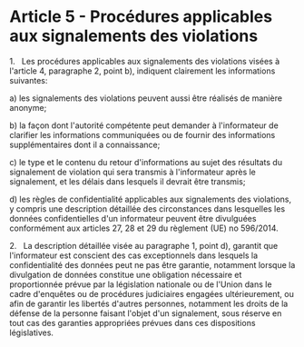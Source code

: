 # Article 5 - Procédures applicables aux signalements des violations


1.   Les procédures applicables aux signalements des violations visées à l'article 4, paragraphe 2, point b), indiquent clairement les informations suivantes:

a) les signalements des violations peuvent aussi être réalisés de manière anonyme;

b) la façon dont l'autorité compétente peut demander à l'informateur de clarifier les informations communiquées ou de fournir des informations supplémentaires dont il a connaissance;

c) le type et le contenu du retour d'informations au sujet des résultats du signalement de violation qui sera transmis à l'informateur après le signalement, et les délais dans lesquels il devrait être transmis;

d) les règles de confidentialité applicables aux signalements des violations, y compris une description détaillée des circonstances dans lesquelles les données confidentielles d'un informateur peuvent être divulguées conformément aux articles 27, 28 et 29 du règlement (UE) no 596/2014.

2.   La description détaillée visée au paragraphe 1, point d), garantit que l'informateur est conscient des cas exceptionnels dans lesquels la confidentialité des données peut ne pas être garantie, notamment lorsque la divulgation de données constitue une obligation nécessaire et proportionnée prévue par la législation nationale ou de l'Union dans le cadre d'enquêtes ou de procédures judiciaires engagées ultérieurement, ou afin de garantir les libertés d'autres personnes, notamment les droits de la défense de la personne faisant l'objet d'un signalement, sous réserve en tout cas des garanties appropriées prévues dans ces dispositions législatives.
